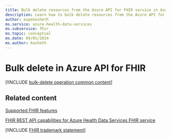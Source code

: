 ```yaml
---
title: Bulk delete resources from the Azure API for FHIR service in Azure Health Data Services
description: Learn how to bulk delete resources from the Azure API for FHIR service in Azure Health Data Services.
author: expekesheth
ms.service: azure-health-data-services
ms.subservice: fhir
ms.topic: conceptual
ms.date: 04/01/2024
ms.author: kesheth
---
```


# Bulk delete in Azure API for FHIR

[!INCLUDE [bulk-delete operation common content](../includes/fhir-bulk-delete-operation.md)]

## Related content

[Supported FHIR features](fhir-features-supported.md)

[FHIR REST API capabilities for Azure Health Data Services FHIR service](fhir-rest-api-capabilities.md)

[!INCLUDE [FHIR trademark statement](../includes/healthcare-apis-fhir-trademark.md)]
